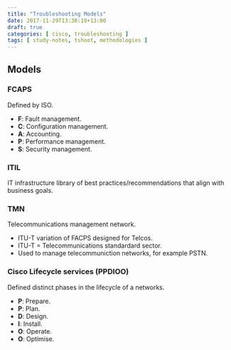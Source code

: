 ```yaml
---
title: "Troubleshooting Models"
date: 2017-11-29T13:38:19+13:00
draft: true
categories: [ cisco, troubleshooting ]
tags: [ study-notes, tshoot, methodologies ]
---
```


## Models

### FCAPS
Defined by ISO.

* __F__: Fault management.
* __C__: Configuration management.
* __A__: Accounting.
* __P__: Performance management.
* __S__: Security management.

### ITIL
IT infrastructure library of best practices/recommendations that align with business goals.

### TMN
Telecommunications management network.

* ITU-T variation of FACPS designed for Telcos.
* ITU-T = Telecommunications standardard sector.
* Used to manage telecommuniction networks, for example PSTN.

### Cisco Lifecycle services (PPDIOO)
Defined distinct phases in the lifecycle of a networks.

* __P__: Prepare.
* __P__: Plan.
* __D__: Design.
* __I__: Install.
* __O__: Operate.
* __O__: Optimise.

